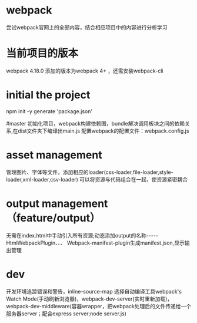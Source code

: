 # webpack
尝试webpack官网上的全部内容，结合相应项目中的内容进行分析学习
# 当前项目的版本
webpack 4.18.0
添加的版本为webpack 4+ ，还需安装webpack-cli

# initial the project
npm init -y
generate 'package.json'

#master
初始化项目，webpack构建依赖图，bundle解决调用板块之间的依赖关系,在dist文件夹下编译出main.js
配置webpack的配置文件：webpack.config.js

# asset management
管理图片、字体等文件，添加相应的loader(css-loader,file-loader,style-loader,xml-loader,csv-loader)
可以将资源与代码组合在一起，使资源紧密耦合

# output management（feature/output）
无需在index.html中手动引入所有资源;动态添加output的名称-----HtmlWebpackPlugin、、、
Webpack-manifest-plugin生成manifest.json,显示输出管理

# dev
开发环境追踪错误和警告，inline-source-map
选择自动编译工具webpack's Watch Mode(手动刷新浏览器)，webpack-dev-server(实时重新加载)，
webpack-dev-middleware(容器wrapper，把webpack处理后的文件传递给一个服务器server；配合express server;node server.js)
